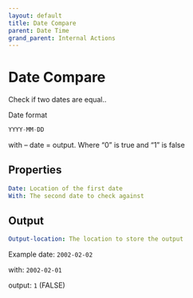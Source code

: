 ```yaml
---
layout: default
title: Date Compare
parent: Date Time
grand_parent: Internal Actions
---
```

# Date Compare
Check if two dates are equal..  

Date format
```js
YYYY-MM-DD
```
with – date = output.   Where “0” is true and “1” is false

## Properties
```yaml
Date: Location of the first date
With: The second date to check against
```

## Output
```yaml
Output-location: The location to store the output
```

Example
date: `2002-02-02`

with: `2002-02-01`

output: `1` (FALSE)

